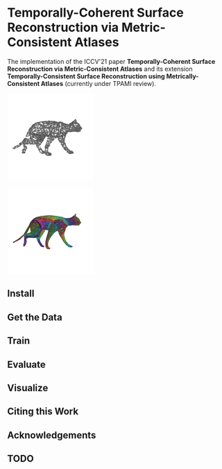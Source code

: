 # Temporally-Coherent Surface Reconstruction via Metric-Consistent Atlases

The implementation of the ICCV'21 paper **Temporally-Coherent Surface 
Reconstruction via Metric-Consistent Atlases** and its extension 
**Temporally-Consistent Surface Reconstruction using Metrically-Consistent 
Atlases** (currently under TPAMI review).

<p float="left">
  <img src="doc/img/teaser/cat_walk_pcloud.gif" width="200" />
</p>
<p float="left">
  <img src="doc/img/teaser/cat_walk_uv.gif" width="200" />
</p>

## Install

## Get the Data

## Train

## Evaluate

## Visualize

## Citing this Work

## Acknowledgements

## TODO
